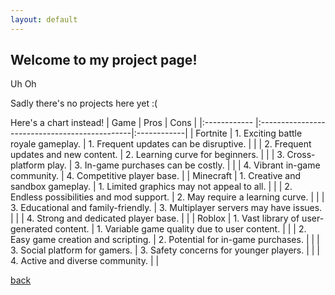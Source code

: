 ```yaml
---
layout: default
---
```


## Welcome to my project page!

Uh Oh

<p style="display: inline;">Sadly there's no projects here yet</p> <p style="display: inline;">:(</p>

<p> </p>
Here's a chart instead!
| Game        | Pros                                          | Cons        |
|:------------ |:----------------------------------------------|:------------|
| Fortnite    | 1. Exciting battle royale gameplay.           | 1. Frequent updates can be disruptive.        |
|             | 2. Frequent updates and new content.          | 2. Learning curve for beginners.             |
|             | 3. Cross-platform play.                       | 3. In-game purchases can be costly.           |
|             | 4. Vibrant in-game community.                 | 4. Competitive player base.                  |
| Minecraft   | 1. Creative and sandbox gameplay.             | 1. Limited graphics may not appeal to all.   |
|             | 2. Endless possibilities and mod support.     | 2. May require a learning curve.             |
|             | 3. Educational and family-friendly.           | 3. Multiplayer servers may have issues.      |
|             | 4. Strong and dedicated player base.          |                                            |
| Roblox      | 1. Vast library of user-generated content.     | 1. Variable game quality due to user content. |
|             | 2. Easy game creation and scripting.          | 2. Potential for in-game purchases.          |
|             | 3. Social platform for gamers.                | 3. Safety concerns for younger players.      |
|             | 4. Active and diverse community.              |                                            |





[back](./)
